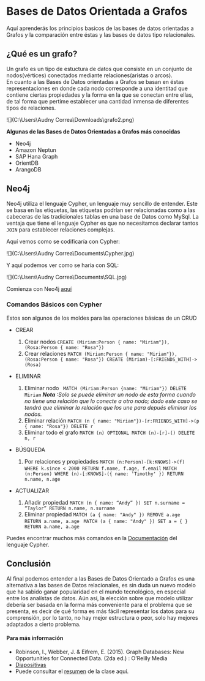 # Bases de Datos Orientada a Grafos
Aquí aprenderás los principios basicos de las bases de datos orientadas a Grafos y la comparación entre éstas y las bases de datos tipo relacionales. 

## ¿Qué es un grafo?
Un grafo es un tipo de estuctura de datos que consiste en un conjunto de nodos(vértices) conectados mediante relaciones(aristas o arcos).  
En cuanto a las Bases de Datos orientadas a Grafos se basan en éstas representaciones en donde cada nodo corresponde a una identitad que contiene ciertas propiedades y la forma en la que se conectan entre ellas, de tal forma que pertime establecer una cantidad inmensa de diferentes tipos de relaciones.

![](C:\Users\Audny Correa\Downloads\grafo2.png)

**Algunas de las Bases de Datos Orientadas a Grafos más conocidas**
- Neo4j
- Amazon Neptun
- SAP Hana Graph
- OrientDB
- ArangoDB

## Neo4j
Neo4j utiliza el lenguaje Cypher, un lenguaje muy sencillo de entender. Este se basa en las etiquetas, las etiquetas podrían ser relacionadas como a las cabeceras de las tradicionales tablas en una base de Datos como MySql.
La ventaja que tiene el lenguaje Cypher es que no necesitamos declarar tantos ` JOIN` para establecer relaciones complejas.

Aquí vemos como se codificaría con Cypher:

![](C:\Users\Audny Correa\Documents\Cypher.jpg)

Y aquí podemos ver como se haría con SQL:

![](C:\Users\Audny Correa\Documents\SQL.jpg)

Comienza con Neo4j [aquí](https://neo4j.com/)

### Comandos Básicos con Cypher
Estos son algunos de los moldes para las operaciones básicas de un CRUD
- CREAR
    1. Crear nodos
        ` CREATE (Miriam:Person { name: "Miriam"}), (Rosa:Person { name: "Rosa"}) `
    2. Crear relaciones
        ` MATCH (Miriam:Person { name: "Miriam"}), (Rosa:Person { name: "Rosa"}) CREATE (Miriam)-[:FRIENDS_WITH]->(Rosa) `

- ELIMINAR
    1. Eliminar nodo
        ` MATCH (Miriam:Person {name: "Miriam"}) DELETE Miriam`
    ***Nota*** *:Solo se puede eliminar un nodo de esta forma cuando no tiene una relación que lo conecte a otro nodo; dado este caso se tendrá que eliminar la relación que los une para depués eliminar los nodos.*
    2. Eliminar relación
        ` MATCH (n { name: "Miriam"})-[r:FRIENDS_WITH]->(p { name: "Rosa"}) DELETE r `
    3. Eliminar todo el grafo
        ` MATCH (n) OPTIONAL MATCH (n)-[r]-() DELETE n, r `

- BÚSQUEDA
    1. Por relaciones y propiedades
        ` MATCH (n:Person)-[k:KNOWS]->(f) WHERE k.since < 2000 RETURN f.name, f.age, f.email `
        ` MATCH (n:Person) WHERE (n)-[:KNOWS]-({ name: 'Timothy' }) RETURN n.name, n.age `

- ACTUALIZAR
    1. Añadir propiedad
        ` MATCH (n { name: “Andy” }) SET n.surname = “Taylor” RETURN n.name, n.surname `
    2. Eliminar propiedad
        `MATCH (a { name: "Andy" }) REMOVE a.age RETURN a.name, a.age`
        ` MATCH (a { name: "Andy" }) SET a = { } RETURN a.name, a.age`


Puedes encontrar muchos más comandos en la [Documentación](https://neo4j.com/docs/cypher-manual/current/) del lenguaje Cypher.

## Conclusión
Al final podemos entender a las Bases de Datos Orientado a Grafos es una alternativa a las bases de Datos relacionales, es sin duda un nuevo modelo que ha sabido ganar popularidad en el mundo tecnológico, en especial entre los analístas de datos. Aún así, la elección sobre que modelo utilizar debería ser basada en la forma más conveniente para el problema que se presenta, es decir de qué forma es más fácil representar los datos para su comprensión, por lo tanto, no hay mejor estructura o peor, solo hay mejores adaptados a cierto problema.

#### Para más información 
 - Robinson, I., Webber, J. & Eifrem, E. (2015). Graph Databases: New Opportunities for Connected Data. (2da ed.) : O’Reilly Media
 - [Diapositivas](https://drive.google.com/file/d/1ffjU8l3w3FlM7r_0DgLhX8thkDKkbk3A/view?usp=sharing)
 - Puede consultar el [resumen](https://youtu.be/KlGdhf9rgRM) de la clase aquí.